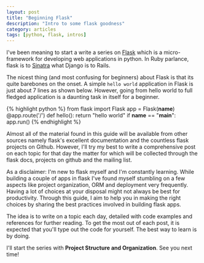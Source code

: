 ```yaml
---
layout: post
title: "Beginning Flask"
description: "Intro to some flask goodness"
category: articles
tags: [python, flask, intros]
---
```


I've been meaning to start a write a series on [Flask](http://flask.pooco.org) which is a micro-framework for developing web applications in python. In Ruby parlance, flask is to [Sinatra](http://www.sinatrarb.com/) what Django is to Rails.

The nicest thing (and most confusing for beginners) about Flask is that its quite barebones on the onset. A simple `hello world` application in Flask is just about 7 lines as shown below. However, going from hello world to full fledged application is a daunting task in itself for a beginner.

{% highlight python %}
from flask import Flask
app = Flask(__name__)
@app.route('/')
def hello():
  return "hello world"
if __name__ == "__main__":
  app.run()
{% endhighlight %}

Almost all of the material found in this guide will be available from other sources namely flask's excellent documentation and the countless flask projects on Github. However, I'll try my best to write a comprehensive post on each topic for that day the matter for which will be collected through the flask docs, projects on github and the mailing list.

As a disclaimer: I'm new to flask myself and I'm constantly learning. While building a couple of apps in flask I've found myself stumbling on a few aspects like project organization, ORM and deployment very frequently. Having a lot of choices at your disposal might not always be best for productivity. Through this guide, I aim to help you in making the right choices by sharing the best practices involved in building flask apps.

The idea is to write on a topic each day, detailed with code examples
and references for further reading. To get the most out of each post, it
is expected that you'll type out the code for yourself. The best way to
learn is by doing.

I'll start the series with **Project Structure and Organization**. See you next time!
